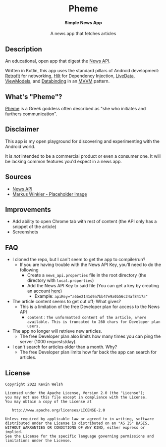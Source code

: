 <h1 align="center">Pheme</h1>
<h4 align="center">Simple News App</h4>

<p align="center">A news app that fetches articles

## Description
An educational, open app that digest the [News API](https://newsapi.org/). 

Written in Kotlin, this app uses the standard pillars of Android development: [Retrofit](https://square.github.io/retrofit/) for networking, [Hilt](https://developer.android.com/training/dependency-injection/hilt-android) for Dependency Injection, [LiveData](https://developer.android.com/topic/libraries/architecture/livedata), [ViewModels](https://developer.android.com/topic/libraries/architecture/viewmodel), and [Databinding](https://developer.android.com/topic/libraries/data-binding) in an [MVVM](https://www.journaldev.com/20292/android-mvvm-design-pattern) pattern.

## What's "Pheme"?
[Pheme](https://en.wikipedia.org/wiki/Pheme) is a Greek goddess often described as "she who initiates and furthers communication".

## Disclaimer
This app is my open playground for discovering and experimenting with the Android world. 

It is _not_ intended to be a commercial product or even a consumer one. It will be lacking common features you'd expect in a news app.

## Sources
* [News API](https://newsapi.org/)
* [Markus Winkler - Placeholder image](https://unsplash.com/@markuswinkler)

## Improvements
* Add ability to open Chrome tab with rest of content (the API only has a snippet of the article)
* Screenshots

## FAQ
* I cloned the repo, but I can't seem to get the app to compile/run?
    * If you are having trouble with the News API Key, you'll need to do the following
        * Create a `news_api.properties` file in the root directory (the directory with `local.properties`)
        * Add the News API Key to said file (You can get a key by creating an account [here](https://newsapi.org/))
            * Example: `apiKey="a6be2141d9a7bb47e9a0b56c24af8417a"`
* The article content seems to get cut off; What gives?
    * This is a limitation of the free Developer plan for access to the News API
        * `content` : `The unformatted content of the article, where available. This is truncated to 260 chars for Developer plan users.`
* The app no longer will retrieve new articles.
    * The free Developer plan also limits how many times you can ping the server (1000 requests/day).
* I can't search for articles older than a month. Why?
    * The free Developer plan limits how far back the app can search for articles. 
    
## License
	Copyright 2022 Kevin Welsh
	
	Licensed under the Apache License, Version 2.0 (the "License");
	you may not use this file except in compliance with the License.
	You may obtain a copy of the License at
	
	   http://www.apache.org/licenses/LICENSE-2.0
	
	Unless required by applicable law or agreed to in writing, software
	distributed under the License is distributed on an "AS IS" BASIS,
	WITHOUT WARRANTIES OR CONDITIONS OF ANY KIND, either express or implied.
	See the License for the specific language governing permissions and
	limitations under the License.

